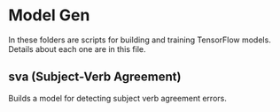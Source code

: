 # Model Gen

In these folders are scripts for building and training TensorFlow models.
Details about each one are in this file.


## sva (Subject-Verb Agreement)

Builds a model for detecting subject verb agreement errors.
